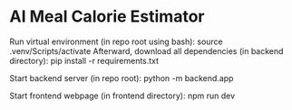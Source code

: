 # AI Meal Calorie Estimator

Run virtual environment (in repo root using bash): source .venv/Scripts/activate 
Afterward, download all dependencies (in backend directory): pip install -r requirements.txt

Start backend server (in repo root): python -m backend.app

Start frontend webpage (in frontend directory): npm run dev